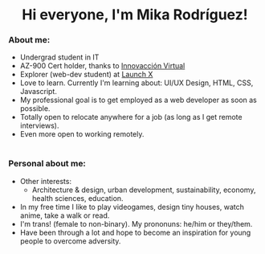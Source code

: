 <h1 align = "center"> Hi everyone, I'm Mika Rodríguez! </h1>
<h3> About me:</h3>

+ Undergrad student in IT
+ AZ-900 Cert holder, thanks to [Innovacción Virtual](https://github.com/innovaccion-virtual)
+ Explorer (web-dev student) at [Launch X](https://github.com/LaunchX-InnovaccionVirtual)
+ Love to learn. Currently I'm learning about: UI/UX Design, HTML, CSS, Javascript. <br>
+ My professional goal is to get employed as a web developer as soon as possible. <br>
+ Totally open to relocate anywhere for a job (as long as I get remote interviews). <br>
+ Even more open to working remotely. <br><br>


<h3> Personal about me:</h3>

+ Other interests: <br>
  + Architecture & design, urban development, sustainability, economy, health sciences, education. <br>
+ In my free time I like to play videogames, design tiny houses, watch anime, take a walk or read. <br>
+ I'm trans! (female to non-binary). My prononuns: he/him or they/them. <br> <!--My gender expression is masculine, but it may change.-->
+ Have been through a lot and hope to become an inspiration for young people to overcome adversity. <br>
